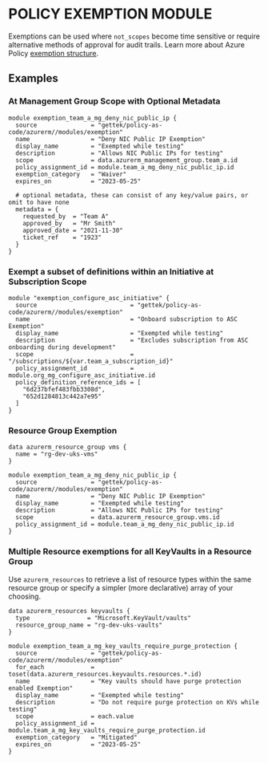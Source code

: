 # POLICY EXEMPTION MODULE

Exemptions can be used where `not_scopes` become time sensitive or require alternative methods of approval for audit trails. Learn more about Azure Policy [exemption structure](https://docs.microsoft.com/en-us/azure/governance/policy/concepts/exemption-structure).

## Examples

### At Management Group Scope with Optional Metadata

```hcl
module exemption_team_a_mg_deny_nic_public_ip {
  source               = "gettek/policy-as-code/azurerm//modules/exemption"
  name                 = "Deny NIC Public IP Exemption"
  display_name         = "Exempted while testing"
  description          = "Allows NIC Public IPs for testing"
  scope                = data.azurerm_management_group.team_a.id
  policy_assignment_id = module.team_a_mg_deny_nic_public_ip.id
  exemption_category   = "Waiver"
  expires_on           = "2023-05-25"

  # optional metadata, these can consist of any key/value pairs, or omit to have none
  metadata = {
    requested_by  = "Team A"
    approved_by   = "Mr Smith"
    approved_date = "2021-11-30"
    ticket_ref    = "1923"
  }
}
```

### Exempt a subset of definitions within an Initiative at Subscription Scope

```hcl
module "exemption_configure_asc_initiative" {
  source                          = "gettek/policy-as-code/azurerm//modules/exemption"
  name                            = "Onboard subscription to ASC Exemption"
  display_name                    = "Exempted while testing"
  description                     = "Excludes subscription from ASC onboarding during development"
  scope                           = "/subscriptions/${var.team_a_subscription_id}"
  policy_assignment_id            = module.org_mg_configure_asc_initiative.id
  policy_definition_reference_ids = [
    "6d237bfef483fbb3308d",
    "652d1284813c442a7e95"
  ]
}
```

### Resource Group Exemption

```hcl
data azurerm_resource_group vms {
  name = "rg-dev-uks-vms"
}

module exemption_team_a_mg_deny_nic_public_ip {
  source               = "gettek/policy-as-code/azurerm//modules/exemption"
  name                 = "Deny NIC Public IP Exemption"
  display_name         = "Exempted while testing"
  description          = "Allows NIC Public IPs for testing"
  scope                = data.azurerm_resource_group.vms.id
  policy_assignment_id = module.team_a_mg_deny_nic_public_ip.id
}
```

### Multiple Resource exemptions for all KeyVaults in a Resource Group

Use `azurerm_resources` to retrieve a list of resource types within the same resource group or specify a simpler (more declarative) array of your choosing.

```hcl
data azurerm_resources keyvaults {
  type                = "Microsoft.KeyVault/vaults"
  resource_group_name = "rg-dev-uks-vaults"
}

module exemption_team_a_mg_key_vaults_require_purge_protection {
  source               = "gettek/policy-as-code/azurerm//modules/exemption"
  for_each             = toset(data.azurerm_resources.keyvaults.resources.*.id)
  name                 = "Key vaults should have purge protection enabled Exemption"
  display_name         = "Exempted while testing"
  description          = "Do not require purge protection on KVs while testing"
  scope                = each.value
  policy_assignment_id = module.team_a_mg_key_vaults_require_purge_protection.id
  exemption_category   = "Mitigated"
  expires_on           = "2023-05-25"
}
```
